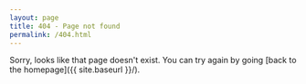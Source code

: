 ```yaml
---
layout: page
title: 404 - Page not found
permalink: /404.html
---
```


Sorry, looks like that page doesn't exist. You can try again by going [back to the homepage]({{ site.baseurl }}/).

